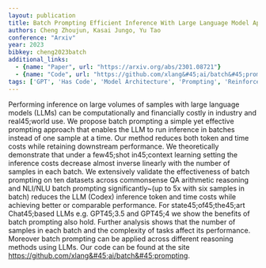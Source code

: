 ```yaml
---
layout: publication
title: Batch Prompting Efficient Inference With Large Language Model Apis
authors: Cheng Zhoujun, Kasai Jungo, Yu Tao
conference: "Arxiv"
year: 2023
bibkey: cheng2023batch
additional_links:
  - {name: "Paper", url: "https://arxiv.org/abs/2301.08721"}
  - {name: "Code", url: "https://github.com/xlang&#45;ai/batch&#45;prompting"}
tags: ['GPT', 'Has Code', 'Model Architecture', 'Prompting', 'Reinforcement Learning', 'Tools']
---
```

Performing inference on large volumes of samples with large language models (LLMs) can be computationally and financially costly in industry and real45;world use. We propose batch prompting a simple yet effective prompting approach that enables the LLM to run inference in batches instead of one sample at a time. Our method reduces both token and time costs while retaining downstream performance. We theoretically demonstrate that under a few45;shot in45;context learning setting the inference costs decrease almost inverse linearly with the number of samples in each batch. We extensively validate the effectiveness of batch prompting on ten datasets across commonsense QA arithmetic reasoning and NLI/NLU batch prompting significantly~(up to 5x with six samples in batch) reduces the LLM (Codex) inference token and time costs while achieving better or comparable performance. For state45;of45;the45;art Chat45;based LLMs e.g. GPT45;3.5 and GPT45;4 we show the benefits of batch prompting also hold. Further analysis shows that the number of samples in each batch and the complexity of tasks affect its performance. Moreover batch prompting can be applied across different reasoning methods using LLMs. Our code can be found at the site https://github.com/xlang&#45;ai/batch&#45;prompting.

